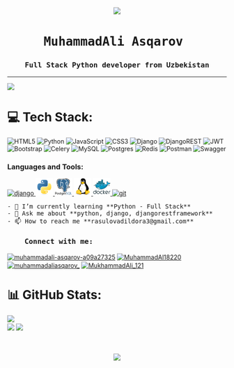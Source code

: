 <h1 align="center">
    <img 
        src="https://readme-typing-svg.herokuapp.com/?font=Righteous&size=35&center=true&vCenter=true&width=500&height=70&duration=4000&lines=Hi+There!+👋;+I'm+MuhammadAli!;+I+am+a+backend+developer;+from+Uzbekistan;" />
</h1>
<h1 align="center"><pre>MuhammadAli Asqarov </pre></h1>
<h3 align="center"><pre>Full Stack Python developer from Uzbekistan</pre></h3>

---
[![](https://visitcount.itsvg.in/api?id=MuhammadAliAsqarov&icon=0&color=0)](https://visitcount.itsvg.in)

# 💻 Tech Stack:
![HTML5](https://img.shields.io/badge/html5-%23E34F26.svg?style=for-the-badge&logo=html5&logoColor=white) ![Python](https://img.shields.io/badge/python-3670A0?style=for-the-badge&logo=python&logoColor=ffdd54) ![JavaScript](https://img.shields.io/badge/javascript-%23323330.svg?style=for-the-badge&logo=javascript&logoColor=%23F7DF1E) ![CSS3](https://img.shields.io/badge/css3-%231572B6.svg?style=for-the-badge&logo=css3&logoColor=white) ![Django](https://img.shields.io/badge/django-%23092E20.svg?style=for-the-badge&logo=django&logoColor=white) ![DjangoREST](https://img.shields.io/badge/DJANGO-REST-ff1709?style=for-the-badge&logo=django&logoColor=white&color=ff1709&labelColor=gray) ![JWT](https://img.shields.io/badge/JWT-black?style=for-the-badge&logo=JSON%20web%20tokens) ![Bootstrap](https://img.shields.io/badge/bootstrap-%238511FA.svg?style=for-the-badge&logo=bootstrap&logoColor=white) ![Celery](https://img.shields.io/badge/celery-%23a9cc54.svg?style=for-the-badge&logo=celery&logoColor=ddf4a4) ![MySQL](https://img.shields.io/badge/mysql-4479A1.svg?style=for-the-badge&logo=mysql&logoColor=white) ![Postgres](https://img.shields.io/badge/postgres-%23316192.svg?style=for-the-badge&logo=postgresql&logoColor=white) ![Redis](https://img.shields.io/badge/redis-%23DD0031.svg?style=for-the-badge&logo=redis&logoColor=white) ![Postman](https://img.shields.io/badge/Postman-FF6C37?style=for-the-badge&logo=postman&logoColor=white) ![Swagger](https://img.shields.io/badge/-Swagger-%23Clojure?style=for-the-badge&logo=swagger&logoColor=white)

<h3 align="left">Languages and Tools:</h3>
<p align="left">
    <a href="https://www.djangoproject.com/" target="_blank" rel="noreferrer"> <img src="https://cdn.worldvectorlogo.com/logos/django.svg" alt="django" width="40" height="40" /> </a>
    <a href="https://www.python.org" target="_blank" rel="noreferrer"> <img src="https://raw.githubusercontent.com/devicons/devicon/master/icons/python/python-original.svg" alt="python" width="40" height="40" /> </a>
    <a href="https://www.postgresql.org" target="_blank" rel="noreferrer"> <img src="https://raw.githubusercontent.com/devicons/devicon/master/icons/postgresql/postgresql-original-wordmark.svg" alt="postgresql" width="40" height="40" /> </a>
    <a href="https://www.linux.org/" target="_blank" rel="noreferrer"> <img src="https://raw.githubusercontent.com/devicons/devicon/master/icons/linux/linux-original.svg" alt="linux" width="40" height="40" /> </a>
    <a href="https://www.docker.com/" target="_blank" rel="noreferrer"> <img src="https://raw.githubusercontent.com/devicons/devicon/master/icons/docker/docker-original-wordmark.svg" alt="docker" width="40" height="40" /> </a>
    <a href="https://git-scm.com/" target="_blank" rel="noreferrer"> <img src="https://www.vectorlogo.zone/logos/git-scm/git-scm-icon.svg" alt="git" width="40" height="40" /> </a>
</p>

<pre>
- 🌱 I’m currently learning **Python - Full Stack**
- 💬 Ask me about **python, django, djangorestframework**
- 📫 How to reach me **rasulovadildora3@gmail.com**
</pre>
<h3 align="left">
<pre>
    Connect with me:
</pre>
    </h3>
<p align="left">
    <span>
        <a href="https://www.linkedin.com/in/muhammadali-asqarov-a09a27325/" target="blank"><img align="center" src="https://raw.githubusercontent.com/rahuldkjain/github-profile-readme-generator/master/src/images/icons/Social/linked-in-alt.svg" alt="muhammadali-asqarov-a09a27325" height="30" width="40" /></a>
    </span>
    </span>
        <span>
    <a href="https://x.com/MuhammadAl18220" target="_blank">
        <img align="center" src="https://upload.wikimedia.org/wikipedia/commons/5/53/X_logo_2023_original.svg" alt="MuhammadAl18220" height="30" width="30" />
    </a>
</span>
<span>
        <a href="https://www.instagram.com/muhammadaliasqarov_/" target="blank"><img align="center" src="https://raw.githubusercontent.com/rahuldkjain/github-profile-readme-generator/master/src/images/icons/Social/instagram.svg" alt="muhammadaliasqarov_" height="30" width="40" /></a>
    </span>
    <span>
    <a href="https://t.me/MukhammadAli_121" target="_blank">
        <img align="center" src="https://upload.wikimedia.org/wikipedia/commons/8/82/Telegram_logo.svg" alt="MukhammadAli_121" height="30" width="30" />
    </a>
</p>

# 📊 GitHub Stats:
![](https://github-readme-stats.vercel.app/api/top-langs/?username=MuhammadAliAsqarov&theme=dark&hide_border=false&include_all_commits=false&count_private=false&layout=compact)<br/>
![](https://github-readme-stats.vercel.app/api?username=MuhammadAliAsqarov&theme=dark&hide_border=false&include_all_commits=false&count_private=false)
![](https://github-readme-streak-stats.herokuapp.com/?user=MuhammadAliAsqarov&theme=dark&hide_border=false)

<h1 align="center">
    <img 
        src="https://readme-typing-svg.herokuapp.com/?font=Righteous&size=35&center=true&vCenter=true&width=500&height=70&duration=4000&lines=Thanks+for+paying+attention!;" />
</h1>

<!-- Proudly created with GPRM ( https://gprm.itsvg.in ) -->
